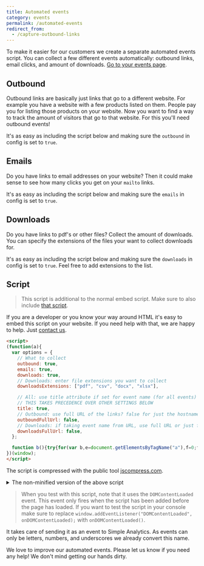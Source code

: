 ```yaml
---
title: Automated events
category: events
permalink: /automated-events
redirect_from:
  - /capture-outbound-links
---
```


To make it easier for our customers we create a separate automated events script. You can collect a few different events automatically: outbound links, email clicks, and amount of downloads. [Go to your events page](https://simpleanalytics.com/select-website/events).

## Outbound

Outbound links are basically just links that go to a different website. For example you have a website with a few products listed on them. People pay you for listing those products on your website. Now you want to find a way to track the amount of visitors that go to that website. For this you'll need outbound events!

It's as easy as including the script below and making sure the `outbound` in config is set to `true`.

## Emails

Do you have links to email addresses on your website? Then it could make sense to see how many clicks you get on your `mailto` links.

It's as easy as including the script below and making sure the `emails` in config is set to `true`.

## Downloads

Do you have links to pdf's or other files? Collect the amount of downloads. You can specify the extensions of the files your want to collect downloads for.

It's as easy as including the script below and making sure the `downloads` in config is set to `true`. Feel free to add extensions to the list.

## Script

> This script is additional to the normal embed script. Make sure to also include [that script](/script).

If you are a developer or you know your way around HTML it's easy to embed this script on your website. If you need help with that, we are happy to help. Just [contact us](https://simpleanalytics.com/contact).

<!-- prettier-ignore -->
```html
<script>
(function(a){
  var options = {
    // What to collect
    outbound: true,
    emails: true,
    downloads: true,
    // Downloads: enter file extensions you want to collect
    downloadsExtensions: ["pdf", "csv", "docx", "xlsx"],

    // All: use title attribute if set for event name (for all events)
    // THIS TAKES PRECEDENCE OVER OTHER SETTINGS BELOW
    title: true,
    // Outbound: use full URL of the links? false for just the hostname
    outboundFullUrl: false,
    // Downloads: if taking event name from URL, use full URL or just filename (default)
    downloadsFullUrl: false,
  };

  function b(){try{for(var b,e=document.getElementsByTagName("a"),f=0;f<e.length;f++)if(b=e[f],!b.getAttribute("onclick")){var g;if(d.downloads&&/^https?:\/\//i.test(b.href)&&new RegExp(".("+(d.downloadsExtensions||[]).join("|")+")","i").test(b.pathname)?g="download":d.outbound&&/^https?:\/\//i.test(b.href)&&b.hostname!==a.location.hostname?g="outbound":d.emails&&/^mailto:/i.test(b.href)&&(g="email"),g)var h="saAutomatedLink(this, '"+g+"');";b.hasAttribute("target")&&"_self"!==b.hasAttribute("target")||(h+=" return false;"),b.setAttribute("onclick",h)}}catch(a){c(a.message,"warn")}}if("undefined"!=typeof a){var c=function(a,b){var c="warn"===b?console.warn:console.log;return c("Simple Analytics automated events: "+a)},d=options;"undefined"==typeof d&&c("options object not found, please specify","warn"),a.saAutomatedLink=function(b,e){try{if(!b)return c("no element found");var f=!1,g=function(){f||b.hasAttribute("target")||(document.location=b.getAttribute("href")),f=!0};if(a.sa_event){var h=b.hostname,i=b.pathname,j=!1;if(d.title&&b.hasAttribute("title")){var k=b.getAttribute("title").trim();""!=k&&(j=!0)}var l;if(j)l=k;else switch(e){case"outbound":{l=h+(d.outboundFullUrl?i:"");break}case"download":{l=d.downloadsFullUrl?h+i:i.split("/").pop();break}case"email":{var m=b.getAttribute("href");l=(m.split(":")[1]||"").split("?")[0];break}}var n=e+"_"+l.replace(/[^a-z0-9]+/gi,"_").replace(/(^_+|_+$)/g,"");return sa_event(n,g),c("collected "+n),a.setTimeout(g,5e3)}return c("sa_event is not defined","warn"),g()}catch(a){c(a.message,"warn")}},a.addEventListener("DOMContentLoaded",b)}
})(window);
</script>
```

The script is compressed with the public tool [jscompress.com](https://jscompress.com/).

<details markdown="1">
<summary>The non-minified version of the above script</summary>

```html
<script>
  (function saAutomatedEvents(window) {
    // Skip server side rendered pages
    if (typeof window === "undefined") return;

    var options = {
      // What to collect
      outbound: true,
      emails: true,
      downloads: true,
      // Downloads: enter file extensions you want to collect
      downloadsExtensions: ["pdf", "csv", "docx", "xlsx"],

      // All: use title attribute if set for event name (for all events)
      // THIS TAKES PRECEDENCE OVER OTHER SETTINGS BELOW
      title: true,
      // Outbound: use full URL of the links? false for just the hostname
      outboundFullUrl: false,
      // Downloads: if taking event name from URL, use full URL or just filename (default)
      downloadsFullUrl: false,
    };

    var log = function (message, type) {
      var logger = type === "warn" ? console.warn : console.log;
      return logger("Simple Analytics automated events: " + message);
    };

    // For minifying the script
    var optionsLink = options;

    if (typeof optionsLink === "undefined")
      log("options object not found, please specify", "warn");

    window.saAutomatedLink = function saAutomatedLink(element, type) {
      try {
        if (!element) return log("no element found");
        var sent = false;

        var callback = function () {
          if (!sent && !element.hasAttribute("target"))
            document.location = element.getAttribute("href");
          sent = true;
        };

        if (window.sa_event) {
          var hostname = element.hostname;
          var pathname = element.pathname;
          var useTitle = false;
          if (optionsLink.title && element.hasAttribute("title")) {
            var theTitle = element.getAttribute("title").trim();
            if (theTitle != "") useTitle = true;
          }

          var event;

          if (useTitle) {
            event = theTitle;
          } else {
            switch (type) {
              case "outbound": {
                event =
                  hostname + (optionsLink.outboundFullUrl ? pathname : "");
                break;
              }
              case "download": {
                event = optionsLink.downloadsFullUrl
                  ? hostname + pathname
                  : pathname.split("/").pop();
                break;
              }
              case "email": {
                var href = element.getAttribute("href");
                event = (href.split(":")[1] || "").split("?")[0];
                break;
              }
            }
          }

          var clean =
            type +
            "_" +
            event.replace(/[^a-z0-9]+/gi, "_").replace(/(^_+|_+$)/g, "");

          sa_event(clean, callback);

          log("collected " + clean);

          return window.setTimeout(callback, 5000);
        } else {
          log("sa_event is not defined", "warn");
          return callback();
        }
      } catch (error) {
        log(error.message, "warn");
      }
    };

    function onDOMContentLoaded() {
      try {
        var a = document.getElementsByTagName("a");

        // Loop over all links on the page
        for (var i = 0; i < a.length; i++) {
          var link = a[i];

          // We don't want to overwrite website behaviour so we check for the onclick attribute
          if (!link.getAttribute("onclick")) {
            var collect;

            // Collect download clicks
            if (
              optionsLink.downloads &&
              /^https?:\/\//i.test(link.href) &&
              new RegExp(
                "\.(" + (optionsLink.downloadsExtensions || []).join("|") + ")",
                "i"
              ).test(link.pathname)
            ) {
              collect = "download";

              // Collect outbound links clicks
            } else if (
              optionsLink.outbound &&
              /^https?:\/\//i.test(link.href) &&
              link.hostname !== window.location.hostname
            ) {
              collect = "outbound";

              // Collect email clicks
            } else if (optionsLink.emails && /^mailto:/i.test(link.href)) {
              collect = "email";
            }

            if (collect)
              var onClickAttribute =
                "saAutomatedLink(this, '" + collect + "');";

            if (
              !link.hasAttribute("target") ||
              link.hasAttribute("target") === "_self"
            )
              onClickAttribute += " return false;";

            link.setAttribute("onclick", onClickAttribute);
          }
        }
      } catch (error) {
        log(error.message, "warn");
      }
    }

    window.addEventListener("DOMContentLoaded", onDOMContentLoaded);
  })(window);
</script>
```

> You can compress above code (after changing the options) via [jscompress.com](https://jscompress.com/).

</details>

> When you test with this script, note that it uses the `DOMContentLoaded` event. This event only fires when the script has been added before the page has loaded. If you want to test the script in your console make sure to replace <code>window.addEventListener("DOMContentLoaded", onDOMContentLoaded);</code> with `onDOMContentLoaded()`.

It takes care of sending it as an event to Simple Analytics. As events can only be letters, numbers, and underscores we already convert this name.

We love to improve our automated events. Please let us know if you need any help! We don't mind getting our hands dirty.
